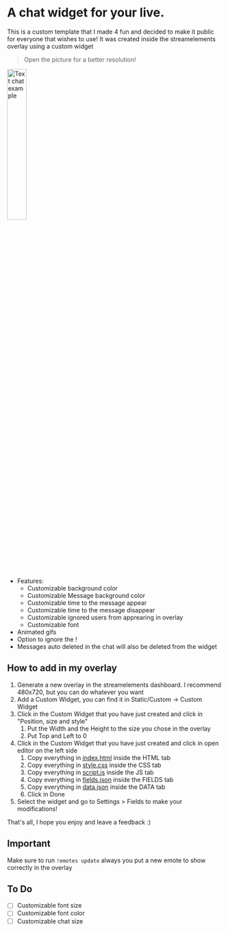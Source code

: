 # A chat widget for your live.
 

This is a custom template that I made 4 fun and decided to make it public for everyone that wishes to use!
It was created inside the streamelements overlay using a custom widget

> Open the picture for a better resolution!
<img width="30%" alt="Text chat example" title="Text chat example" src="https://i.ibb.co/3hVmtrV/Screenshot-2022-01-04-at-20-54-55-Stream-Elements-The-ultimate-tools-for-live-streaming.png"/>





+ Features:
    + Customizable background color
    + Customizable Message background color
    + Customizable time to the message appear
    + Customizable time to the message disappear
    + Customizable ignored users from apprearing in overlay
    + Customizable font
+ Animated gifs
+ Option to ignore the !
+ Messages auto deleted in the chat will also be deleted from the widget

## How to add in my overlay

1. Generate a new overlay in the streamelements dashboard. I recommend 480x720, but you can do whatever you want
2. Add a Custom Widget, you can find it in Static/Custom -> Custom Widget
3. Click in the Custom Widget that you have just created and click in "Position, size and style"
    1. Put the Width and the Height to the size you chose in the overlay
    2. Put Top and Left to 0   
4. Click in the Custom Widget that you have just created and click in open editor on the left side
    1. Copy everything in [index.html](./index.html) inside the HTML tab
    2. Copy everything in [style.css](./style.css) inside the CSS tab
    3. Copy everything in [script.js](./script.js) inside the JS tab
    4. Copy everything in [fields.json](./fields.json) inside the FIELDS tab
    5. Copy everything in [data.json](./data.json) inside the DATA tab
    6. Click in Done
5.  Select the widget and go to Settings > Fields to make your modifications!

That's all, I hope you enjoy and leave a feedback :)

## Important
Make sure to run `!emotes update` always you put a new emote to show correctly in the overlay

## To Do

- [ ] Customizable font size
- [ ] Customizable font color
- [ ] Customizable chat size
